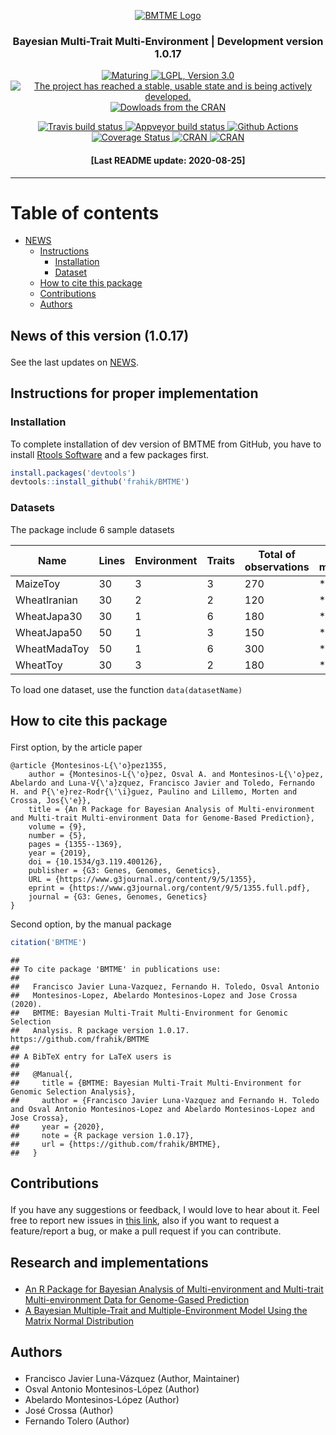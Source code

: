 
<p align="center">

<a href="https://github.com/frahik/BMTME">
<img src="Logo.png" alt="BMTME Logo"/> </a>

<h3 align="center">

Bayesian Multi-Trait Multi-Environment | Development version 1.0.17

</h4>

<p align="center">

<a href="https://www.tidyverse.org/lifecycle/#stable">
<img src="https://img.shields.io/badge/lifecycle-stable-green.svg" alt="Maturing">
</a> <a href="https://www.gnu.org/licenses/lgpl-3.0">
<img src="https://img.shields.io/badge/License-LGPL%20v3-blue.svg" alt="LGPL, Version 3.0">
</a> <a href="http://www.repostatus.org/#inactive">
<img src="https://www.repostatus.org/badges/latest/inactive.svg" alt="The project has reached a stable, usable state and is being actively developed.">
</a> <a href="https://cran.r-project.org/package=BMTME">
<img src="http://cranlogs.r-pkg.org/badges/BMTME" alt="Dowloads from the CRAN">
</a>

</p>

<p align="center">

<a href="https://travis-ci.org/frahik/BMTME">
<img src="https://travis-ci.org/frahik/BMTME.svg?branch=master" alt="Travis build status">
</a> <a href="https://ci.appveyor.com/project/frahik/bmtme">
<img src="https://ci.appveyor.com/api/projects/status/r2vog9sa30yutl5n?svg=true" alt="Appveyor build status">
</a>
<a href="https://github.com/frahik/BMTME/actions?query=workflow%3AR-CMD-check">
<img src="https://github.com/frahik/BMTME/workflows/R-CMD-check/badge.svg?branch=master" alt="Github Actions">
</a> <a href='https://coveralls.io/github/frahik/BMTME'>
<img src='https://coveralls.io/repos/github/frahik/BMTME/badge.svg?branch=master' alt='Coverage Status'/>
</a> <a href="https://cran.r-project.org/package=BMTME">
<img src="http://www.r-pkg.org/badges/version-ago/BMTME" alt="CRAN">
</a> <a href="https://cran.r-project.org/package=BMTME">
<img src="https://cranchecks.info/badges/summary/BMTME" alt="CRAN"> </a>

</p>

<h4 align="center">

\[Last README update: 2020-08-25\]

</h4>

</p>

-----

# Table of contents

  - [NEWS](#news)
      - [Instructions](#instructions)
          - [Installation](#install)
          - [Dataset](#data)
      - [How to cite this package](#cite)
      - [Contributions](#contributions)
      - [Authors](#authors)

<h2 id="news">

News of this version (1.0.17)

</h2>

See the last updates on [NEWS](NEWS.md).

<h2 id="instructions">

Instructions for proper implementation

</h2>

<h3 id="install">

Installation

</h3>

To complete installation of dev version of BMTME from GitHub, you have
to install [Rtools
Software](https://cran.r-project.org/bin/windows/Rtools/) and a few
packages first.

``` r
install.packages('devtools')
devtools::install_github('frahik/BMTME')
```

<h3 id="data">

Datasets

</h3>

The package include 6 sample datasets

| Name         | Lines | Environment | Traits | Total of observations | ME models | MTME models |
| ------------ | ----- | ----------- | ------ | --------------------- | --------- | ----------- |
| MaizeToy     | 30    | 3           | 3      | 270                   | \*        | \*          |
| WheatIranian | 30    | 2           | 2      | 120                   | \*        | \*          |
| WheatJapa30  | 30    | 1           | 6      | 180                   | \*        |             |
| WheatJapa50  | 50    | 1           | 3      | 150                   | \*        |             |
| WheatMadaToy | 50    | 1           | 6      | 300                   | \*        |             |
| WheatToy     | 30    | 3           | 2      | 180                   | \*        | \*          |

To load one dataset, use the function `data(datasetName)`

<h2 id="cite">

How to cite this package

</h2>

First option, by the article paper

    @article {Montesinos-L{\'o}pez1355,
        author = {Montesinos-L{\'o}pez, Osval A. and Montesinos-L{\'o}pez, Abelardo and Luna-V{\'a}zquez, Francisco Javier and Toledo, Fernando H. and P{\'e}rez-Rodr{\'\i}guez, Paulino and Lillemo, Morten and Crossa, Jos{\'e}},
        title = {An R Package for Bayesian Analysis of Multi-environment and Multi-trait Multi-environment Data for Genome-Based Prediction},
        volume = {9},
        number = {5},
        pages = {1355--1369},
        year = {2019},
        doi = {10.1534/g3.119.400126},
        publisher = {G3: Genes, Genomes, Genetics},
        URL = {https://www.g3journal.org/content/9/5/1355},
        eprint = {https://www.g3journal.org/content/9/5/1355.full.pdf},
        journal = {G3: Genes, Genomes, Genetics}
    }

Second option, by the manual package

``` r
citation('BMTME')
```

    ## 
    ## To cite package 'BMTME' in publications use:
    ## 
    ##   Francisco Javier Luna-Vazquez, Fernando H. Toledo, Osval Antonio
    ##   Montesinos-Lopez, Abelardo Montesinos-Lopez and Jose Crossa (2020).
    ##   BMTME: Bayesian Multi-Trait Multi-Environment for Genomic Selection
    ##   Analysis. R package version 1.0.17. https://github.com/frahik/BMTME
    ## 
    ## A BibTeX entry for LaTeX users is
    ## 
    ##   @Manual{,
    ##     title = {BMTME: Bayesian Multi-Trait Multi-Environment for Genomic Selection Analysis},
    ##     author = {Francisco Javier Luna-Vazquez and Fernando H. Toledo and Osval Antonio Montesinos-Lopez and Abelardo Montesinos-Lopez and Jose Crossa},
    ##     year = {2020},
    ##     note = {R package version 1.0.17},
    ##     url = {https://github.com/frahik/BMTME},
    ##   }

<h2 id="contributions">

Contributions

</h2>

If you have any suggestions or feedback, I would love to hear about it.
Feel free to report new issues in [this
link](https://github.com/frahik/BMTME/issues/new), also if you want to
request a feature/report a bug, or make a pull request if you can
contribute.

<h2 id="research">

Research and implementations

</h2>

  - [An R Package for Bayesian Analysis of Multi-environment and
    Multi-trait Multi-environment Data for Genome-Gased
    Prediction](https://www.g3journal.org/content/9/5/1355)
  - [A Bayesian Multiple-Trait and Multiple-Environment Model Using the
    Matrix Normal Distribution](http://doi.org/10.5772/intechopen.71521)

<h2 id="authors">

Authors

</h2>

  - Francisco Javier Luna-Vázquez (Author, Maintainer)
  - Osval Antonio Montesinos-López (Author)
  - Abelardo Montesinos-López (Author)
  - José Crossa (Author)
  - Fernando Tolero (Author)
